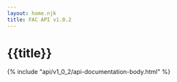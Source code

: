 ```yaml
---
layout: home.njk
title: FAC API v1.0.2
---
```


# {{title}}

{% include "api/v1_0_2/api-documentation-body.html" %}
